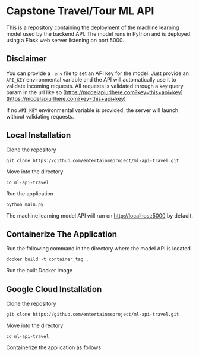 # Capstone Travel/Tour ML API
This is a repository containing the deployment of the machine learning model used by the backend API. The model runs in Python and is deployed using a Flask web server listening on port 5000.


## Disclaimer
You can provide a `.env` file to set an API key for the model. Just provide an `API_KEY` environmental variable and the API will automatically use it to validate incoming requests.
All requests is validated through a `key` query param in the url like so [https://modelapiurlhere.com?key=this+api+key](https://modelapiurlhere.com?key=this+api+key)

If no `API_KEY` environmental variable is provided, the server will launch without validating requests.


## Local Installation
Clone the repository

    git clone https://github.com/entertainmeproject/ml-api-travel.git

Move into the directory

    cd ml-api-travel

Run the application

    python main.py

The machine learning model API will run on [http://localhost:5000](http://localhost:5000) by default.


## Containerize The Application
Run the following command in the directory where the model API is located.

    docker build -t container_tag .

Run the built Docker image

## Google Cloud Installation
Clone the repository

    git clone https://github.com/entertainmeproject/ml-api-travel.git

Move into the directory

    cd ml-api-travel

Containerize the application as follows
